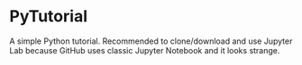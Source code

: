 # PyTutorial
A simple Python tutorial.  Recommended to clone/download and use Jupyter Lab because GitHub uses classic Jupyter Notebook and it looks strange.
